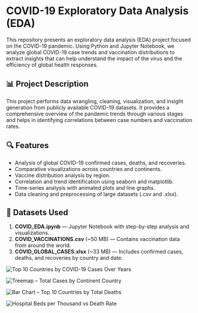 # COVID-19 Exploratory Data Analysis (EDA)

This repository presents an exploratory data analysis (EDA) project focused on the COVID-19 pandemic. Using Python and Jupyter Notebook, we analyze global COVID-19 case trends and vaccination distributions to extract insights that can help understand the impact of the virus and the efficiency of global health responses.

## 📊 Project Description

This project performs data wrangling, cleaning, visualization, and insight generation from publicly available COVID-19 datasets. It provides a comprehensive overview of the pandemic trends through various stages and helps in identifying correlations between case numbers and vaccination rates.

## 🔍 Features

- Analysis of global COVID-19 confirmed cases, deaths, and recoveries.
- Comparative visualizations across countries and continents.
- Vaccine distribution analysis by region.
- Correlation and trend identification using seaborn and matplotlib.
- Time-series analysis with animated plots and line graphs.
- Data cleaning and preprocessing of large datasets (.csv and .xlsx).

## 📂 Datasets Used

1. **COVID_EDA.ipynb** — Jupyter Notebook with step-by-step analysis and visualizations.
2. **COVID_VACCINATIONS.csv** (~50 MB) — Contains vaccination data from around the world.
3. **COVID_GLOBAL_CASES.xlsx** (~33 MB) — Includes confirmed cases, deaths, and recoveries by country and date.

![Top 10 Countries by COVID-19 Cases Over Years](https://github.com/user-attachments/assets/3b4e28e7-80fe-4ad4-93e0-4371c1242f43)

![Treemap – Total Cases by Continent   Country](https://github.com/user-attachments/assets/6391a053-68b3-4b20-ad29-8d2a6cfe0cfb)

![Bar Chart – Top 10 Countries by Total Deaths](https://github.com/user-attachments/assets/011c7e55-da82-4111-af59-b7e795cc54d1)

![Hospital Beds per Thousand vs Death Rate](https://github.com/user-attachments/assets/abdb8d8d-3539-42b9-b819-0f707cafbc0b)


